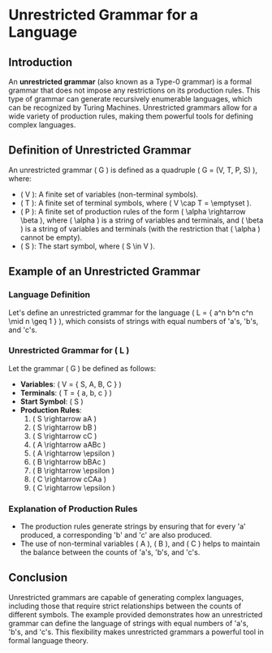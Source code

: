 # Unrestricted Grammar for a Language

## Introduction

An **unrestricted grammar** (also known as a Type-0 grammar) is a formal grammar that does not impose any restrictions on its production rules. This type of grammar can generate recursively enumerable languages, which can be recognized by Turing Machines. Unrestricted grammars allow for a wide variety of production rules, making them powerful tools for defining complex languages.

## Definition of Unrestricted Grammar

An unrestricted grammar \( G \) is defined as a quadruple \( G = (V, T, P, S) \), where:

- \( V \): A finite set of variables (non-terminal symbols).
- \( T \): A finite set of terminal symbols, where \( V \cap T = \emptyset \).
- \( P \): A finite set of production rules of the form \( \alpha \rightarrow \beta \), where \( \alpha \) is a string of variables and terminals, and \( \beta \) is a string of variables and terminals (with the restriction that \( \alpha \) cannot be empty).
- \( S \): The start symbol, where \( S \in V \).

## Example of an Unrestricted Grammar

### Language Definition

Let's define an unrestricted grammar for the language \( L = \{ a^n b^n c^n \mid n \geq 1 \} \), which consists of strings with equal numbers of 'a's, 'b's, and 'c's.

### Unrestricted Grammar for \( L \)

Let the grammar \( G \) be defined as follows:

- **Variables**: \( V = \{ S, A, B, C \} \)
- **Terminals**: \( T = \{ a, b, c \} \)
- **Start Symbol**: \( S \)
- **Production Rules**:
  1. \( S \rightarrow aA \)
  2. \( S \rightarrow bB \)
  3. \( S \rightarrow cC \)
  4. \( A \rightarrow aABc \)
  5. \( A \rightarrow \epsilon \)
  6. \( B \rightarrow bBAc \)
  7. \( B \rightarrow \epsilon \)
  8. \( C \rightarrow cCAa \)
  9. \( C \rightarrow \epsilon \)

### Explanation of Production Rules

- The production rules generate strings by ensuring that for every 'a' produced, a corresponding 'b' and 'c' are also produced.
- The use of non-terminal variables \( A \), \( B \), and \( C \) helps to maintain the balance between the counts of 'a's, 'b's, and 'c's.

## Conclusion

Unrestricted grammars are capable of generating complex languages, including those that require strict relationships between the counts of different symbols. The example provided demonstrates how an unrestricted grammar can define the language of strings with equal numbers of 'a's, 'b's, and 'c's. This flexibility makes unrestricted grammars a powerful tool in formal language theory.
